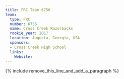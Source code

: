 ```yaml
---
title: FRC Team 6756
team:
  type: FRC
  number: 6756
  name: Cross Creek Razorbacks
  rookie_year: 2017
  location: Augusta, Georgia, USA
  sponsors:
  - Cross Creek High School
  links:
    Website:
---
```


{% include remove_this_line_and_add_a_paragraph %}